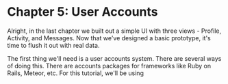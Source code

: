 # Chapter 5: User Accounts

Alright, in the last chapter we built out a simple UI with three views - Profile, Activity, and Messages. Now that we've designed a basic prototype, it's time to flush it out with real data. 

The first thing we'll need is a user accounts system. There are several ways of doing this. There are accounts packages for frameworks like Ruby on Rails, Meteor, etc. For this tutorial, we'll be using  

